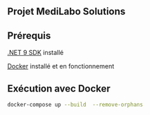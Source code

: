 ## Projet MediLabo Solutions

## Prérequis

[.NET 9 SDK](https://dotnet.microsoft.com/fr-fr/download/dotnet/9.0)
installé

[Docker](https://www.docker.com/get-started/)
installé et en fonctionnement

## Exécution avec Docker

```bash
docker-compose up --build  --remove-orphans
```
